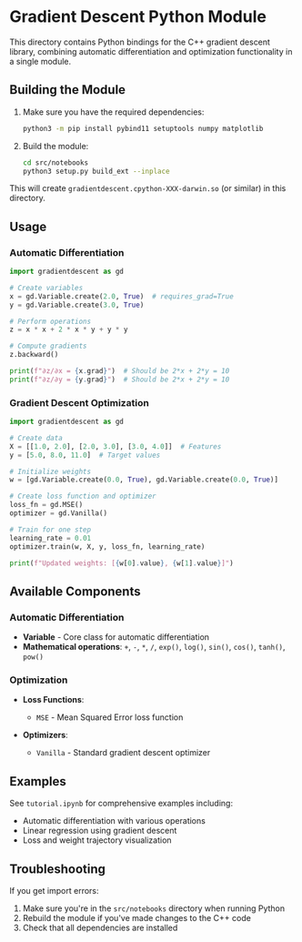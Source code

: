# Gradient Descent Python Module

This directory contains Python bindings for the C++ gradient descent library, combining automatic differentiation and optimization functionality in a single module.

## Building the Module

1. Make sure you have the required dependencies:
   ```bash
   python3 -m pip install pybind11 setuptools numpy matplotlib
   ```

2. Build the module:
   ```bash
   cd src/notebooks
   python3 setup.py build_ext --inplace
   ```

This will create `gradientdescent.cpython-XXX-darwin.so` (or similar) in this directory.

## Usage

### Automatic Differentiation

```python
import gradientdescent as gd

# Create variables
x = gd.Variable.create(2.0, True)  # requires_grad=True
y = gd.Variable.create(3.0, True)

# Perform operations
z = x * x + 2 * x * y + y * y

# Compute gradients
z.backward()

print(f"∂z/∂x = {x.grad}")  # Should be 2*x + 2*y = 10
print(f"∂z/∂y = {y.grad}")  # Should be 2*x + 2*y = 10
```

### Gradient Descent Optimization

```python
import gradientdescent as gd

# Create data
X = [[1.0, 2.0], [2.0, 3.0], [3.0, 4.0]]  # Features
y = [5.0, 8.0, 11.0]  # Target values

# Initialize weights
w = [gd.Variable.create(0.0, True), gd.Variable.create(0.0, True)]

# Create loss function and optimizer
loss_fn = gd.MSE()
optimizer = gd.Vanilla()

# Train for one step
learning_rate = 0.01
optimizer.train(w, X, y, loss_fn, learning_rate)

print(f"Updated weights: [{w[0].value}, {w[1].value}]")
```

## Available Components

### Automatic Differentiation
- **Variable** - Core class for automatic differentiation
- **Mathematical operations**: `+`, `-`, `*`, `/`, `exp()`, `log()`, `sin()`, `cos()`, `tanh()`, `pow()`

### Optimization
- **Loss Functions**: 
  - `MSE` - Mean Squared Error loss function

- **Optimizers**:
  - `Vanilla` - Standard gradient descent optimizer

## Examples

See `tutorial.ipynb` for comprehensive examples including:
- Automatic differentiation with various operations
- Linear regression using gradient descent
- Loss and weight trajectory visualization

## Troubleshooting

If you get import errors:
1. Make sure you're in the `src/notebooks` directory when running Python
2. Rebuild the module if you've made changes to the C++ code
3. Check that all dependencies are installed